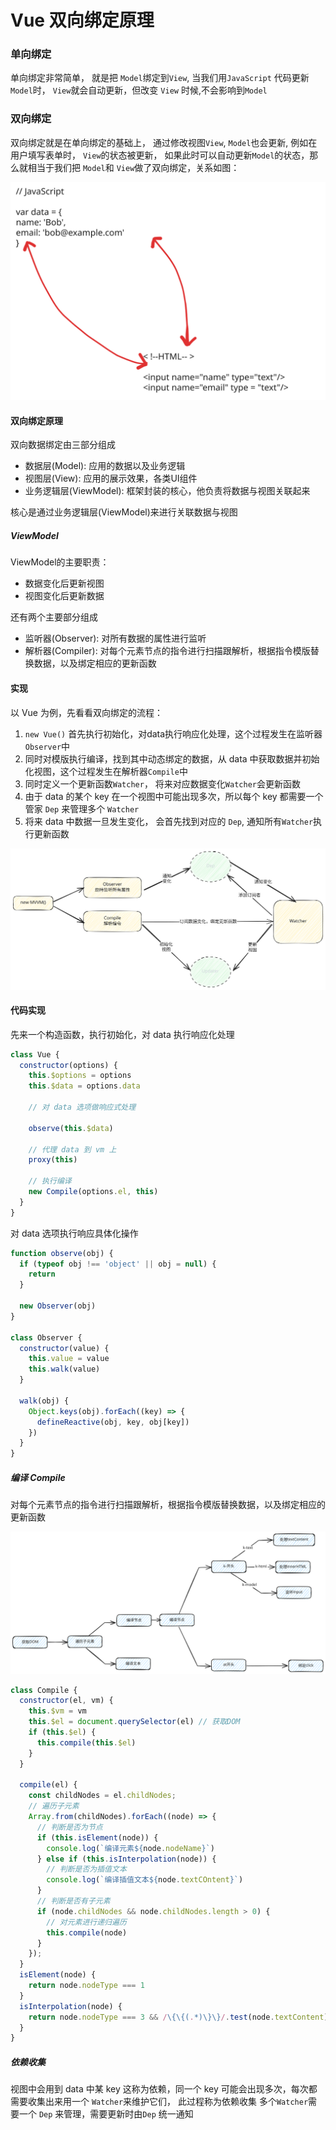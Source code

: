 # Vue 双向绑定原理

### 单向绑定

单向绑定非常简单， 就是把 `Model`绑定到`View`, 当我们用`JavaScript` 代码更新`Model`时， `View`就会自动更新，但改变 `View` 时候,不会影响到`Model`

### 双向绑定

双向绑定就是在单向绑定的基础上， 通过修改视图`View`, `Model`也会更新, 例如在用户填写表单时， `View`的状态被更新， 如果此时可以自动更新`Model`的状态，那么就相当于我们把
`Model`和 `View`做了双向绑定，关系如图：

![双向绑定关系](/svg/双向绑定关系.svg)

#### 双向绑定原理

双向数据绑定由三部分组成

- 数据层(Model): 应用的数据以及业务逻辑
- 视图层(View): 应用的展示效果，各类UI组件
- 业务逻辑层(ViewModel): 框架封装的核心，他负责将数据与视图关联起来

核心是通过业务逻辑层(ViewModel)来进行关联数据与视图

##### ViewModel

 ViewModel的主要职责：

 - 数据变化后更新视图
 - 视图变化后更新数据

还有两个主要部分组成

- 监听器(Observer): 对所有数据的属性进行监听
- 解析器(Compiler): 对每个元素节点的指令进行扫描跟解析，根据指令模版替换数据，以及绑定相应的更新函数

#### 实现

以 Vue 为例，先看看双向绑定的流程：

1. `new Vue()` 首先执行初始化，对data执行响应化处理，这个过程发生在监听器`Observer`中
2. 同时对模版执行编译，找到其中动态绑定的数据，从 data 中获取数据并初始化视图，这个过程发生在解析器`Compile`中
3. 同时定义一个更新函数`Watcher`， 将来对应数据变化`Watcher`会更新函数
4. 由于 data 的某个 key 在一个视图中可能出现多次，所以每个 key 都需要一个管家 `Dep` 来管理多个 `Watcher`
5. 将来 data 中数据一旦发生变化， 会首先找到对应的 `Dep`, 通知所有`Watcher`执行更新函数

![双向绑定原理](/svg/双向绑定原理.svg)

#### 代码实现

先来一个构造函数，执行初始化，对 data 执行响应化处理

```javascript
class Vue {
  constructor(options) {
    this.$options = options
    this.$data = options.data

    // 对 data 选项做响应式处理

    observe(this.$data)

    // 代理 data 到 vm 上
    proxy(this)

    // 执行编译
    new Compile(options.el, this)
  }
}
```

对 data 选项执行响应具体化操作

```javascript
function observe(obj) {
  if (typeof obj !== 'object' || obj = null) {
    return
  }

  new Observer(obj)
}

class Observer {
  constructor(value) {
    this.value = value
    this.walk(value)
  }

  walk(obj) {
    Object.keys(obj).forEach((key) => {
      defineReactive(obj, key, obj[key])
    })
  }
}
```

##### 编译 Compile

对每个元素节点的指令进行扫描跟解析，根据指令模版替换数据，以及绑定相应的更新函数

![COmpile结构](/svg/compile结构.svg)

```javascript
class Compile {
  constructor(el, vm) {
    this.$vm = vm
    this.$el = document.querySelector(el) // 获取DOM
    if (this.$el) {
      this.compile(this.$el)
    }
  }

  compile(el) {
    const childNodes = el.childNodes;
    // 遍历子元素
    Array.from(childNodes).forEach((node) => {
      // 判断是否为节点
      if (this.isElement(node)) {
        console.log(`编译元素${node.nodeName}`)
      } else if (this.isInterpolation(node)) {
        // 判断是否为插值文本
        console.log(`编译插值文本${node.textCOntent}`)
      }
      // 判断是否有子元素
      if (node.childNodes && node.childNodes.length > 0) {
        // 对元素进行递归遍历
        this.compile(node)
      }
    });
  }
  isElement(node) {
    return node.nodeType === 1
  }
  isInterpolation(node) {
    return node.nodeType === 3 && /\{\{(.*)\}\}/.test(node.textContent)
  }
}
```

##### 依赖收集

视图中会用到 data 中某 key 这称为依赖，同一个 key 可能会出现多次，每次都需要收集出来用一个 `Watcher`来维护它们， 此过程称为依赖收集 多个`Watcher`需要一个 `Dep` 来管理，需要更新时由`Dep` 统一通知
